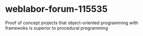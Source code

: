 # weblabor-forum-115535
Proof of concept projects that object-oriented programming with framewoks is superior to procedural programming
